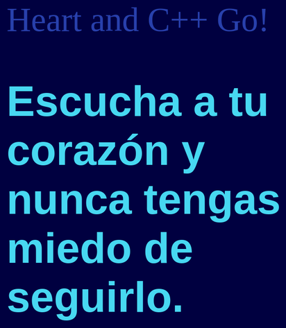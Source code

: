 <!DOCTYPE html>
<!--By: Nick_save_code-->
<html lang="en">
 <head>
   <link rel="shortcut icon" href="https://raw.githubusercontent.com/nicksave-code/Live-World/main/120846430_122531086271933_4341210401223629831_o%20(1).jpg" type="image/x-icon">
   <style>
   @import url('https://fonts.googleapis.com/css2?family=Didact+Gothic&display=swap');
   @import url("https://fonts.googleapis.com/css2?family=Poiret+One&display=swap");
     .nico {color: #2840ac; font-family: "Poiret One", cursive; font-size: 78px; position: absolute;  }
     html {background-color:  #000040;} 
     h1 {position: absolute; top: 90px; font-family: "Didact Gothic", sans-serif; font-size: 98px;color: #47d8f1;}
  </style>
  <title>
     Live World 
  </title>
  <meta charset=utf-8 />   
 </head>
<body>
   <div class="nico">
      Heart and C++ Go! 
   </div>
   <h1>
      Escucha a tu corazón y nunca tengas miedo de seguirlo.
   </h1>
</body>
</html>